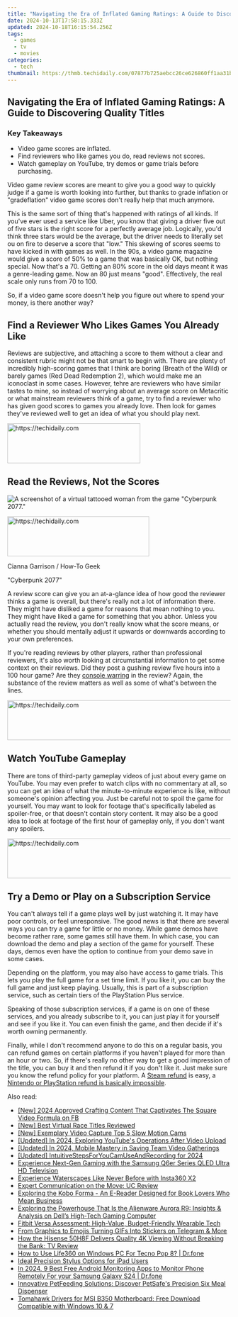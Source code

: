 ```yaml
---
title: "Navigating the Era of Inflated Gaming Ratings: A Guide to Discovering Quality Titles"
date: 2024-10-13T17:58:15.333Z
updated: 2024-10-18T16:15:54.256Z
tags:
  - games
  - tv
  - movies
categories:
  - tech
thumbnail: https://thmb.techidaily.com/07877b725aebcc26ce626860ff1aa31b598ca62f4a725eae923eeb25fe929021.jpg
---
```


## Navigating the Era of Inflated Gaming Ratings: A Guide to Discovering Quality Titles

### Key Takeaways

* Video game scores are inflated.
* Find reviewers who like games you do, read reviews not scores.
* Watch gameplay on YouTube, try demos or game trials before purchasing.

 Video game review scores are meant to give you a good way to quickly judge if a game is worth looking into further, but thanks to grade inflation or "gradeflation" video game scores don't really help that much anymore.

 This is the same sort of thing that's happened with ratings of all kinds. If you've ever used a service like Uber, you know that giving a driver five out of five stars is the right score for a perfectly average job. Logically, you'd think three stars would be the average, but the driver needs to literally set ou on fire to deserve a score that "low." This skewing of scores seems to have kicked in with games as well. In the 90s, a video game magazine would give a score of 50% to a game that was basically OK, but nothing special. Now that's a 70\. Getting an 80% score in the old days meant it was a genre-leading game. Now an 80 just means "good". Effectively, the real scale only runs from 70 to 100.

 So, if a video game score doesn't help you figure out where to spend your money, is there another way?

##  Find a Reviewer Who Likes Games You Already Like

 Reviews are subjective, and attaching a score to them without a clear and consistent rubric might not be that smart to begin with. There are plenty of incredibly high-scoring games that I think are boring (Breath of the Wild) or barely games (Red Dead Redemption 2), which would make me an iconoclast in some cases. However, tehre are reviewers who have similar tastes to mine, so instead of worrying about an average score on Metacritic or what mainstream reviewers think of a game, try to find a reviewer who has given good scores to games you already love. Then look for games they've reviewed well to get an idea of what you should play next.

<!-- affiliate ads begin -->
<a href="https://aligracehair.sjv.io/c/5597632/1938745/19272" target="_top" id="1938745">
  <img src="//a.impactradius-go.com/display-ad/19272-1938745" border="0" alt="https://techidaily.com" width="300" height="90"/>
</a>
<img height="0" width="0" src="https://aligracehair.sjv.io/i/5597632/1938745/19272" style="position:absolute;visibility:hidden;" border="0" />
<!-- affiliate ads end -->

##  Read the Reviews, Not the Scores

![A screenshot of a virtual tattooed woman from the game "Cyberpunk 2077."](https://static1.howtogeekimages.com/wordpress/wp-content/uploads/2023/11/screenshot-2023-11-06-201542.png) 

<!-- affiliate ads begin -->
<a href="https://bluettius.sjv.io/c/5597632/2139113/17108" target="_top" id="2139113">
  <img src="//a.impactradius-go.com/display-ad/17108-2139113" border="0" alt="https://techidaily.com" width="320" height="90"/>
</a>
<img height="0" width="0" src="https://bluettius.sjv.io/i/5597632/2139113/17108" style="position:absolute;visibility:hidden;" border="0" />
<!-- affiliate ads end -->

Cianna Garrison / How-To Geek

"Cyberpunk 2077"

 A review score can give you an at-a-glance idea of how good the reviewer thinks a game is overall, but there's really not a lot of information there. They might have disliked a game for reasons that mean nothing to you. They might have liked a game for something that you abhor. Unless you actually read the review, you don't really know what the score means, or whether you should mentally adjust it upwards or downwards according to your own preferences.

 If you're reading reviews by other players, rather than professional reviewers, it's also worth looking at circumstantial information to get some context on their reviews. Did they post a gushing review five hours into a 100 hour game? Are they [console warring](https://sim-unlock.techidaily.com/android-unlock-code-sim-unlock-your-lava-phone-and-remove-locked-screen-by-drfone-android/) in the review? Again, the substance of the review matters as well as some of what's between the lines.

<!-- affiliate ads begin -->
<a href="https://appsumo.8odi.net/c/5597632/2100541/7443" target="_top" id="2100541">
  <img src="//a.impactradius-go.com/display-ad/7443-2100541" border="0" alt="https://techidaily.com" width="728" height="90"/>
</a>
<img height="0" width="0" src="https://appsumo.8odi.net/i/5597632/2100541/7443" style="position:absolute;visibility:hidden;" border="0" />
<!-- affiliate ads end -->

##  Watch YouTube Gameplay

 There are tons of third-party gameplay videos of just about every game on YouTube. You may even prefer to watch clips with no commentary at all, so you can get an idea of what the minute-to-minute experience is like, without someone's opinion affecting you. Just be careful not to spoil the game for yourself. You may want to look for footage that's specifically labeled as spoiler-free, or that doesn't contain story content. It may also be a good idea to look at footage of the first hour of gameplay only, if you don't want any spoilers.

<!-- affiliate ads begin -->
<a href="https://unicoeye.pxf.io/c/5597632/2148773/18498" target="_top" id="2148773">
  <img src="//a.impactradius-go.com/display-ad/18498-2148773" border="0" alt="https://techidaily.com" width="728" height="90"/>
</a>
<img height="0" width="0" src="https://unicoeye.pxf.io/i/5597632/2148773/18498" style="position:absolute;visibility:hidden;" border="0" />
<!-- affiliate ads end -->

##  Try a Demo or Play on a Subscription Service

 You can't always tell if a game plays well by just watching it. It may have poor controls, or feel unresponsive. The good news is that there are several ways you can try a game for little or no money. While game demos have become rather rare, some games still have them. In which case, you can download the demo and play a section of the game for yourself. These days, demos even have the option to continue from your demo save in some cases.

 Depending on the platform, you may also have access to game trials. This lets you play the full game for a set time limit. If you like it, you can buy the full game and just keep playing. Usually, this is part of a subscription service, such as certain tiers of the PlayStation Plus service.

 Speaking of those subscription services, if a game is on one of these services, and you already subscribe to it, you can just play it for yourself and see if you like it. You can even finish the game, and then decide if it's worth owning permanently.

 Finally, while I don't recommend anyone to do this on a regular basis, you can refund games on certain platforms if you haven't played for more than an hour or two. So, if there's really no other way to get a good impression of the title, you can buy it and then refund it if you don't like it. Just make sure you know the refund policy for your platform. A [Steam refund](https://fox-glue.techidaily.com/updated-unveiling-3d-lut-design-techniques-for-2024/) is easy, a [Nintendo or PlayStation refund is basically impossible](https://audio-editing.techidaily.com/updated-how-to-use-audio-ducking-in-adobe-premiere-pro-on-mac/).

<ins class="adsbygoogle"
     style="display:block"
     data-ad-format="autorelaxed"
     data-ad-client="ca-pub-7571918770474297"
     data-ad-slot="1223367746"></ins>

<ins class="adsbygoogle"
     style="display:block"
     data-ad-client="ca-pub-7571918770474297"
     data-ad-slot="8358498916"
     data-ad-format="auto"
     data-full-width-responsive="true"></ins>

<span class="atpl-alsoreadstyle">Also read:</span>
<div><ul>
<li><a href="https://facebook-video-recording.techidaily.com/new-2024-approved-crafting-content-that-captivates-the-square-video-formula-on-fb/"><u>[New] 2024 Approved Crafting Content That Captivates The Square Video Formula on FB</u></a></li>
<li><a href="https://screen-video-capture.techidaily.com/new-best-virtual-race-titles-reviewed/"><u>[New] Best Virtual Race Titles Reviewed</u></a></li>
<li><a href="https://some-knowledge.techidaily.com/new-exemplary-video-capture-top-5-slow-motion-cams/"><u>[New] Exemplary Video Capture Top 5 Slow Motion Cams</u></a></li>
<li><a href="https://youtube-docs.techidaily.com/ed-in-2024-exploring-youtubes-operations-after-video-upload/"><u>[Updated] In 2024, Exploring YouTube's Operations After Video Upload</u></a></li>
<li><a href="https://video-screen-grab.techidaily.com/updated-in-2024-mobile-mastery-in-saving-team-video-gatherings/"><u>[Updated] In 2024, Mobile Mastery in Saving Team Video Gatherings</u></a></li>
<li><a href="https://desktop-recording.techidaily.com/updated-intuitivestepsforyoucamuseandrecording-for-2024/"><u>[Updated] IntuitiveStepsForYouCamUseAndRecording for 2024</u></a></li>
<li><a href="https://buynow-help.techidaily.com/experience-next-gen-gaming-with-the-samsung-q6er-series-qled-ultra-hd-television/"><u>Experience Next-Gen Gaming with the Samsung Q6er Series QLED Ultra HD Television</u></a></li>
<li><a href="https://buynow-help.techidaily.com/experience-waterscapes-like-never-before-with-insta360-x2/"><u>Experience Waterscapes Like Never Before with Insta360 X2</u></a></li>
<li><a href="https://buynow-help.techidaily.com/expert-communication-on-the-move-uc-review/"><u>Expert Communication on the Move: UC Review</u></a></li>
<li><a href="https://buynow-help.techidaily.com/exploring-the-kobo-forma-an-e-reader-designed-for-book-lovers-who-mean-business/"><u>Exploring the Kobo Forma - An E-Reader Designed for Book Lovers Who Mean Business</u></a></li>
<li><a href="https://buynow-help.techidaily.com/exploring-the-powerhouse-that-is-the-alienware-aurora-r9-insights-and-analysis-on-dells-high-tech-gaming-computer/"><u>Exploring the Powerhouse That Is the Alienware Aurora R9: Insights & Analysis on Dell’s High-Tech Gaming Computer</u></a></li>
<li><a href="https://buynow-help.techidaily.com/fitbit-versa-assessment-high-value-budget-friendly-wearable-tech/"><u>Fitbit Versa Assessment: High-Value, Budget-Friendly Wearable Tech</u></a></li>
<li><a href="https://extra-information.techidaily.com/from-graphics-to-emojis-turning-gifs-into-stickers-on-telegram-and-more/"><u>From Graphics to Emojis Turning GIFs Into Stickers on Telegram & More</u></a></li>
<li><a href="https://buynow-help.techidaily.com/how-the-hisense-50h8f-delivers-quality-4k-viewing-without-breaking-the-bank-tv-review/"><u>How the Hisense 50H8F Delivers Quality 4K Viewing Without Breaking the Bank: TV Review</u></a></li>
<li><a href="https://change-location.techidaily.com/how-to-use-life360-on-windows-pc-for-tecno-pop-8-drfone-by-drfone-virtual-android/"><u>How to Use Life360 on Windows PC For Tecno Pop 8? | Dr.fone</u></a></li>
<li><a href="https://buynow-help.techidaily.com/ideal-precision-stylus-options-for-ipad-users/"><u>Ideal Precision Stylus Options for iPad Users</u></a></li>
<li><a href="https://android-location.techidaily.com/in-2024-9-best-free-android-monitoring-apps-to-monitor-phone-remotely-for-your-samsung-galaxy-s24-drfone-by-drfone-virtual/"><u>In 2024, 9 Best Free Android Monitoring Apps to Monitor Phone Remotely For your Samsung Galaxy S24 | Dr.fone</u></a></li>
<li><a href="https://buynow-help.techidaily.com/innovative-petfeeding-solutions-discover-petsafes-precision-six-meal-dispenser/"><u>Innovative PetFeeding Solutions: Discover PetSafe's Precision Six Meal Dispenser</u></a></li>
<li><a href="https://win-amazing.techidaily.com/tomahawk-drivers-for-msi-b350-motherboard-free-download-compatible-with-windows-10-and-7/"><u>Tomahawk Drivers for MSI B350 Motherboard: Free Download Compatible with Windows 10 & 7</u></a></li>
</ul></div>

